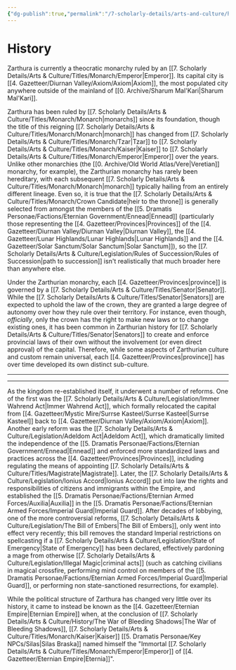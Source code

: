 ```yaml
---
{"dg-publish":true,"permalink":"/7-scholarly-details/arts-and-culture/history/history/","noteIcon":""}
---
```


# History

Zarthura is currently a theocratic monarchy ruled by an [[7. Scholarly Details/Arts & Culture/Titles/Monarch/Emperor\|Emperor]]. Its capital city is [[4. Gazetteer/Diurnan Valley/Axiom/Axiom\|Axiom]], the most populated city anywhere outside of the mainland of [[0. Archive/Sharum Mal'Kari\|Sharum Mal'Kari]]. 

Zarthura has been ruled by [[7. Scholarly Details/Arts & Culture/Titles/Monarch/Monarch\|monarchs]] since its foundation, though the title of this reigning [[7. Scholarly Details/Arts & Culture/Titles/Monarch/Monarch\|monarch]] has changed from [[7. Scholarly Details/Arts & Culture/Titles/Monarch/Tzar\|Tzar]] to [[7. Scholarly Details/Arts & Culture/Titles/Monarch/Kaiser\|Kaiser]] to [[7. Scholarly Details/Arts & Culture/Titles/Monarch/Emperor\|Emperor]] over the years. Unlike other monarchies (the [[0. Archive/Old World Atlas/Vere\|Veretian]] monarchy, for example), the Zarthurian monarchy has rarely been hereditary, with each subsequent [[7. Scholarly Details/Arts & Culture/Titles/Monarch/Monarch\|monarch]] typically hailing from an entirely different lineage. Even so, it is true that the [[7. Scholarly Details/Arts & Culture/Titles/Monarch/Crown Candidate\|heir to the throne]] is generally selected from amongst the members of the [[5. Dramatis Personae/Factions/Eternian Government/Ennead\|Ennead]] (particularly those representing the [[4. Gazetteer/Provinces\|Provinces]] of the [[4. Gazetteer/Diurnan Valley/Diurnan Valley\|Diurnan Valley]], the [[4. Gazetteer/Lunar Highlands/Lunar Highlands\|Lunar Highlands]] and the [[4. Gazetteer/Solar Sanctum/Solar Sanctum\|Solar Sanctum]]), so the [[7. Scholarly Details/Arts & Culture/Legislation/Rules of Succession/Rules of Succession\|path to succession]] isn't realistically that much broader here than anywhere else. 

Under the Zarthurian monarchy, each [[4. Gazetteer/Provinces\|province]] is governed by a [[7. Scholarly Details/Arts & Culture/Titles/Senator\|Senator]]. While the [[7. Scholarly Details/Arts & Culture/Titles/Senator\|Senators]] are expected to uphold the law of the crown, they are granted a large degree of autonomy over how they rule over their territory. For instance, even though, *officially*, only the crown has the right to make new laws or to change existing ones, it has been common in Zarthurian history for [[7. Scholarly Details/Arts & Culture/Titles/Senator\|Senators]] to create and enforce provincial laws of their own without the involvement (or even direct approval) of the capital. Therefore, while some aspects of Zarthurian culture and custom remain universal, each [[4. Gazetteer/Provinces\|province]] has over time developed its own distinct sub-culture.

---



---

As the kingdom re-established itself, it underwent a number of reforms. One of the first was the [[7. Scholarly Details/Arts & Culture/Legislation/Immer Wahrend Act\|Immer Wahrend Act]], which formally relocated the capital from [[4. Gazetteer/Mystic Mire/Surrse Kasteel/Surrse Kasteel\|Surrse Kasteel]] back to [[4. Gazetteer/Diurnan Valley/Axiom/Axiom\|Axiom]]. Another early reform was the [[7. Scholarly Details/Arts & Culture/Legislation/Adeldom Act\|Adeldom Act]], which dramatically limited the independence of the [[5. Dramatis Personae/Factions/Eternian Government/Ennead\|Ennead]] and enforced more standardized laws and practices across the [[4. Gazetteer/Provinces\|Provinces]], including regulating the means of appointing [[7. Scholarly Details/Arts & Culture/Titles/Magistrate\|Magistrate]]. Later, the [[7. Scholarly Details/Arts & Culture/Legislation/Ionius Accord\|Ionius Accord]] put into law the rights and responsibilities of citizens and immigrants within the Empire, and established the [[5. Dramatis Personae/Factions/Eternian Armed Forces/Auxilia\|Auxilia]] in the [[5. Dramatis Personae/Factions/Eternian Armed Forces/Imperial Guard\|Imperial Guard]]. After decades of lobbying, one of the more controversial reforms, [[7. Scholarly Details/Arts & Culture/Legislation/The Bill of Embers\|The Bill of Embers]], only went into effect very recently; this bill removes the standard Imperial restrictions on spellcasting if a [[7. Scholarly Details/Arts & Culture/Legislation/State of Emergency\|State of Emergency]] has been declared, effectively pardoning a mage from otherwise [[7. Scholarly Details/Arts & Culture/Legislation/Illegal Magic\|criminal acts]] (such as catching civilians in magical crossfire, performing mind control on members of the [[5. Dramatis Personae/Factions/Eternian Armed Forces/Imperial Guard\|Imperial Guard]], or performing non state-sanctioned resurrections, for example). 

While the political structure of Zarthura has changed very little over its history, it came to instead be known as the [[4. Gazetteer/Eternian Empire\|Eternian Empire]] when, at the conclusion of [[7. Scholarly Details/Arts & Culture/History/The War of Bleeding Shadows\|The War of Bleeding Shadows]], [[7. Scholarly Details/Arts & Culture/Titles/Monarch/Kaiser\|Kaiser]] [[5. Dramatis Personae/Key NPCs/Silas\|Silas Braska]] named himself the "Immortal [[7. Scholarly Details/Arts & Culture/Titles/Monarch/Emperor\|Emperor]] of [[4. Gazetteer/Eternian Empire\|Eternia]]". 

